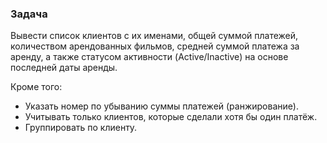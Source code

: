 ### Задача

Вывести список клиентов с их именами, общей суммой платежей, количеством арендованных фильмов, средней суммой платежа за аренду, а также статусом активности (Active/Inactive) на основе последней даты аренды.

Кроме того:
* Указать номер по убыванию суммы платежей (ранжирование).
* Учитывать только клиентов, которые сделали хотя бы один платёж.
* Группировать по клиенту.